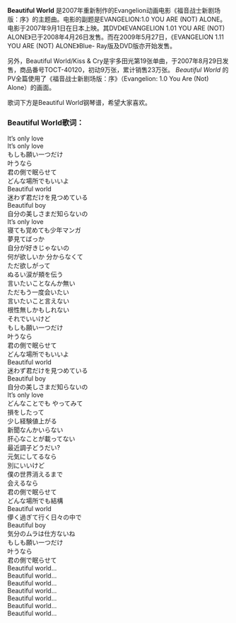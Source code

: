 

**Beautiful World**
是2007年重新制作的Evangelion动画电影《福音战士新剧场版：序》的主题曲。电影的副题是EVANGELION:1.0 YOU ARE (NOT)
ALONE。电影于2007年9月1日在日本上映。其DVD《EVANGELION 1.01 YOU ARE (NOT)
ALONE》已于2008年4月26日发售。而在2009年5月27日，《EVANGELION 1.11 YOU ARE (NOT) ALONE》Blue-
Ray版及DVD版亦开始发售。

  
另外，Beautiful World/Kiss &
Cry是宇多田光第19张单曲，于2007年8月29日发售，商品番号TOCT-40120，初动9万张，累计销售23万张。 _Beautiful World_
的PV全篇使用了《福音战士新剧场版：序》（Evangelion: 1.0 You Are (Not) Alone）的画面。

  
歌词下方是Beautiful World钢琴谱，希望大家喜欢。

### Beautiful World歌词：

It’s only love  
It’s only love  
もしも願い一つだけ  
叶うなら  
君の側で眠らせて  
どんな場所でもいいよ  
Beautiful world  
迷わず君だけを見つめている  
Beautiful boy  
自分の美しさまだ知らないの  
It’s only love  
寝ても覚めても少年マンガ  
夢見てばっか  
自分が好きじゃないの  
何が欲しいか 分からなくて  
ただ欲しがって  
ぬるい涙が頬を伝う  
言いたいことなんか無い  
ただもう一度会いたい  
言いたいこと言えない  
根性無しかもしれない  
それでいいけど  
もしも願い一つだけ  
叶うなら  
君の側で眠らせて  
どんな場所でもいいよ  
Beautiful world  
迷わず君だけを見つめている  
Beautiful boy  
自分の美しさまだ知らないの  
It’s only love  
どんなことでも やってみて  
損をしたって  
少し経験値上がる  
新聞なんかいらない  
肝心なことが載ってない  
最近調子どうだい?  
元気にしてるなら  
別にいいけど  
僕の世界消えるまで  
会えるなら  
君の側で眠らせて  
どんな場所でも結構  
Beautiful world  
儚く過ぎて行く日々の中で  
Beautiful boy  
気分のムラは仕方ないね  
もしも願い一つだけ  
叶うなら  
君の側で眠らせて  
Beautiful world...  
Beautiful world...  
Beautiful world...  
Beautiful world...  
Beautiful world...  
Beautiful world...  
Beautiful world...

